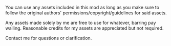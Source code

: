 You can use any assets included in this mod as long as you make sure to follow the original authors' permissions/copyright/guidelines for said assets.

Any assets made solely by me are free to use for whatever, barring pay walling. Reasonable credits for my assets are appreciated but not required.

Contact me for questions or clarification.